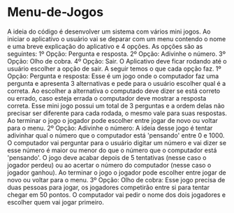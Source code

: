 # Menu-de-Jogos
 A ideia do código é desenvolver um sistema com vários mini jogos. Ao iniciar o aplicativo o usuário vai se deparar com um menu contendo o nome e uma breve explicação do aplicativo e 4 opções.  As opções são as seguintes: 1º Opção: Pergunta e resposta. 2º Opção: Adivinhe o número. 3º Opção: Olho de cobra. 4º Opção: Sair. O Aplicativo deve ficar rodando até o usuário escolher a opção de sair.  A seguir temos o que cada opção faz. 1º Opção: Pergunta e resposta: Esse é um jogo onde o computador faz uma pergunta e apresenta 3 alternativas e pede para o usuário escolher qual é a correta. Ao escolher a alternativa o computado deve dizer se está correto ou errado, caso esteja errada o computador deve mostrar a resposta correta. Esse mini jogo possui um total de 3 perguntas e a ordem delas não precisar ser diferente para cada rodada, o mesmo vale para suas respostas. Ao terminar o jogo o jogador pode escolher entre jogar de novo ou voltar para o menu.  2º Opção: Adivinhe o número: A ideia desse jogo é tentar adivinhar qual o número que o computador está 'pensando' entre 0 e 1000. O computador vai perguntar para o usuário digitar um número e vai dizer se esse número é maior ou menor do que o número que o computador está 'pensando'. O jogo deve acabar depois de 5 tentativas (nesse caso o jogador perdeu) ou ao acertar o número do computador (nesse caso o jogador ganhou). Ao terminar o jogo o jogador pode escolher entre jogar de novo ou voltar para o menu.  3º Opção: Olho de cobra: Esse jogo precisa de duas pessoas para jogar, os jogadores competirão entre si para tentar chegar em 50 pontos. O computador vai pedir o nome dos dois jogadores e escolher quem vai jogar primeiro.
